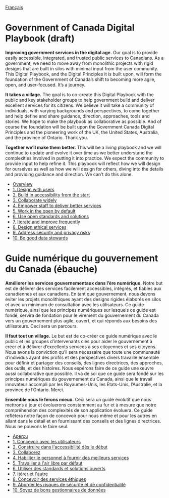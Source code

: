 [Français](#user-content-guide-numérique-du-gouvernement-du-canada-ébauche)

# Government of Canada Digital Playbook (draft)

**Improving government services in the digital age.** Our goal is to provide easily accessible, integrated, and trusted public services to Canadians. As a government, we need to move away from monolithic projects with rigid designs that are built in silos with minimal input from the user community. This Digital Playbook, and the Digital Principles it is built upon, will form the foundation of the Government of Canada’s shift to becoming more agile, open, and user-focused. It’s a journey.

**It takes a village.** The goal is to co-create this Digital Playbook with the public and key stakeholder groups to help government build and deliver excellent services for its citizens. We believe it will take a community of individuals, with varying backgrounds and perspectives, to come together and help define and share guidance, direction, approaches, tools and stories. We hope to make the playbook as collaborative as possible. And of course the foundation will be built upon the Government Canada Digital Principles and the pioneering work of the UK, the United States, Australia, and the province of Ontario. Thank you.

**Together we’ll make them better.** This will be a living playbook and we will continue to update and evolve it over time as we better understand the complexities involved in putting it into practice. We expect the community to provide input to help refine it. This playbook will reflect how we will design for ourselves as well as how we will design for others, diving into the details and providing guidance and direction. We can’t do this alone.

- [Overview](en/overview.md)
- [1. Design with users](en/1-design-with-users.md)
- [2. Build in accessibility from the start](en/2-build-in-accessibility-from-start.md	)
- [3. Collaborate widely](en/3-collaborate-widely.md)
- [4. Empower staff to deliver better services](en/4-empower-staff-deliver-better-services.md)
- [5. Work in the open by default](en/5-work-in-open-by-default.md)
- [6. Use open standards and solutions](en/6-use-open-standards-solutions.md)
- [7. Iterate and improve frequently](en/7-iterate-improve-frequently.md)
- [8. Design ethical services](en/8-design-ethical-services.md)
- [9. Address security and privacy risks](en/9-address-security-privacy-risks.md)
- [10. Be good data stewards](en/10-be-good-data-stewards.md)


# Guide numérique du gouvernement du Canada (ébauche)

**Améliorer les services gouvernementaux dans l’ère numérique.** Notre but est de délivrer des services facilement accessibles, intégrés, et fiables aux canadiennes et aux canadiens. En tant que gouvernement, nous devons éviter les projets monolithiques ayant des designs rigides élaborés en silos et avec un minimum de consultation avec les utilisateurs. Ce guide numérique, ainsi que les principes numériques sur lesquels ce guide est fondé, servira de fondation pour le virement du gouvernement du Canada vers un gouvernement plus agile, ouvert, et qui réponds aux besoins des utilisateurs. Ceci sera un parcours.

**Il faut tout un village.** Le but est de co-créer ce guide numérique avec le public et les groupes d’intervenants clés pour aider le gouvernement à créer et à délivrer d’excellents services à ses citoyennes et ses citoyens. Nous avons la conviction qu’il sera nécessaire que toute une communauté d’individus ayant des profils et des perspectives divers travaille ensemble pour définir et partager des conseils, des lignes directrices, des approches, des outils, et des histoires. Nous espérons faire de ce guide une œuvre aussi collaborative que possible. Il va de soi que ce guide sera fondé sur les principes numériques du gouvernement du Canada, ainsi que le travail innovateur accompli par les Royaumes-Unis, les États-Unis, l’Australie, et la province de l’Ontario. Merci.

**Ensemble nous le ferons mieux.** Ceci sera un guide évolutif que nous mettrons à jour et évoluerons constamment au fur et à mesure que notre compréhension des complexités de son application évoluera. Ce guide reflètera notre façon de concevoir pour nous même et pour les autres en allant dans le détail et en fournissant des conseils et des lignes directrices. Nous ne pouvons le faire seul.

- [Aperçu](fr/apercu.md)
- [1. Concevoir avec les utilisateurs](fr/1-concevoir-avec-utilisateurs.md)
- [2. Construire dans l'accessibilité dès le début](fr/2-construire-dans-accessibilite-des-debut.md)
- [3. Collaborez](fr/3-collaborez-largement.md)
- [4. Habiliter le personnel à fournir des meilleurs services](fr/4-habiliter-personnel-fournir-meilleurs-services.md)
- [5. Travailler à l'air libre par défaut](fr/5-travailler-air-libre-par-defaut.md)
- [6. Utiliser des standards et solutions ouverts](fr/6-utiliser-standards-solutions-ouverts.md)
- [7. Itérer et l'autre](fr/7-iterer-ameliorer-frequemment.md)
- [8. Concevoir des services éthiques](fr/8-concevoir-services-ethiques.md)
- [9. Aborder les risques de sécurité et de confidentialité](fr/9-aborder-risques-securite-confidentialite.md)
- [10. Soyez de bons gestionnaires de données](fr/10-soyez-bons-gestionnaires-donnees.md)
